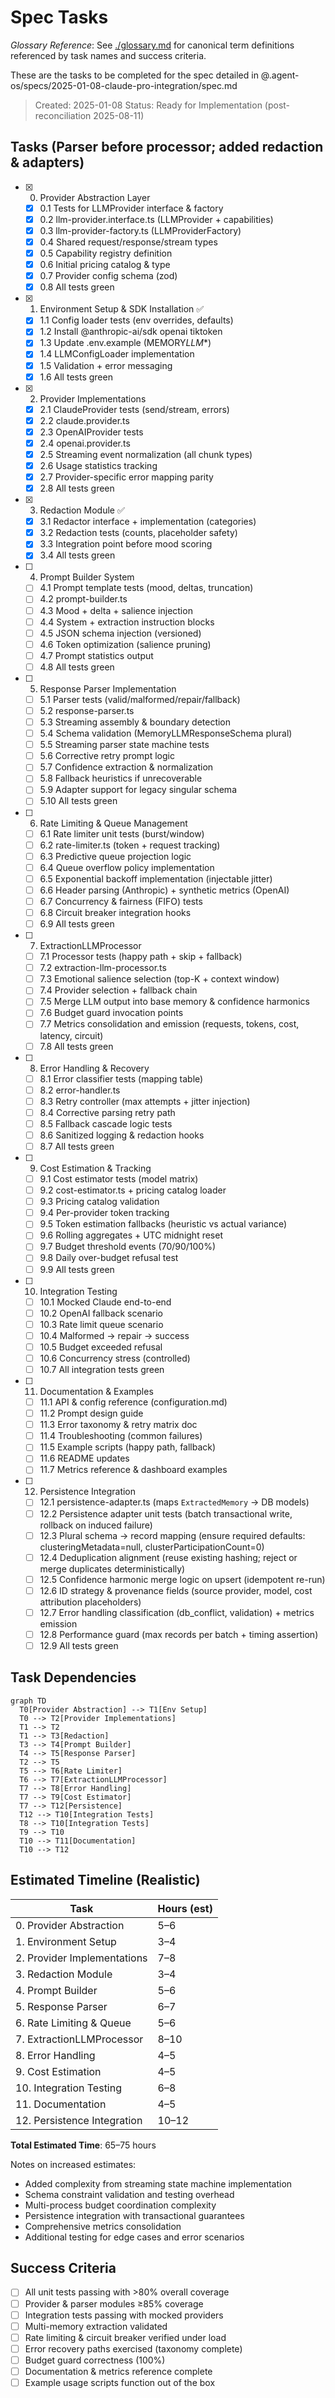 # Spec Tasks

_Glossary Reference_: See [./glossary.md](./glossary.md) for canonical term definitions referenced by task names and success criteria.

These are the tasks to be completed for the spec detailed in @.agent-os/specs/2025-01-08-claude-pro-integration/spec.md

> Created: 2025-01-08
> Status: Ready for Implementation (post-reconciliation 2025-08-11)

## Tasks (Parser before processor; added redaction & adapters)

- [x] 0. Provider Abstraction Layer
  - [x] 0.1 Tests for LLMProvider interface & factory
  - [x] 0.2 llm-provider.interface.ts (LLMProvider + capabilities)
  - [x] 0.3 llm-provider-factory.ts (LLMProviderFactory)
  - [x] 0.4 Shared request/response/stream types
  - [x] 0.5 Capability registry definition
  - [x] 0.6 Initial pricing catalog & type
  - [x] 0.7 Provider config schema (zod)
  - [x] 0.8 All tests green

- [x] 1. Environment Setup & SDK Installation ✅
  - [x] 1.1 Config loader tests (env overrides, defaults)
  - [x] 1.2 Install @anthropic-ai/sdk openai tiktoken
  - [x] 1.3 Update .env.example (MEMORY*LLM*\*)
  - [x] 1.4 LLMConfigLoader implementation
  - [x] 1.5 Validation + error messaging
  - [x] 1.6 All tests green

- [x] 2. Provider Implementations
  - [x] 2.1 ClaudeProvider tests (send/stream, errors)
  - [x] 2.2 claude.provider.ts
  - [x] 2.3 OpenAIProvider tests
  - [x] 2.4 openai.provider.ts
  - [x] 2.5 Streaming event normalization (all chunk types)
  - [x] 2.6 Usage statistics tracking
  - [x] 2.7 Provider-specific error mapping parity
  - [x] 2.8 All tests green

- [x] 3. Redaction Module ✅
  - [x] 3.1 Redactor interface + implementation (categories)
  - [x] 3.2 Redaction tests (counts, placeholder safety)
  - [x] 3.3 Integration point before mood scoring
  - [x] 3.4 All tests green

- [ ] 4. Prompt Builder System
  - [ ] 4.1 Prompt template tests (mood, deltas, truncation)
  - [ ] 4.2 prompt-builder.ts
  - [ ] 4.3 Mood + delta + salience injection
  - [ ] 4.4 System + extraction instruction blocks
  - [ ] 4.5 JSON schema injection (versioned)
  - [ ] 4.6 Token optimization (salience pruning)
  - [ ] 4.7 Prompt statistics output
  - [ ] 4.8 All tests green

- [ ] 5. Response Parser Implementation
  - [ ] 5.1 Parser tests (valid/malformed/repair/fallback)
  - [ ] 5.2 response-parser.ts
  - [ ] 5.3 Streaming assembly & boundary detection
  - [ ] 5.4 Schema validation (MemoryLLMResponseSchema plural)
  - [ ] 5.5 Streaming parser state machine tests
  - [ ] 5.6 Corrective retry prompt logic
  - [ ] 5.7 Confidence extraction & normalization
  - [ ] 5.8 Fallback heuristics if unrecoverable
  - [ ] 5.9 Adapter support for legacy singular schema
  - [ ] 5.10 All tests green

- [ ] 6. Rate Limiting & Queue Management
  - [ ] 6.1 Rate limiter unit tests (burst/window)
  - [ ] 6.2 rate-limiter.ts (token + request tracking)
  - [ ] 6.3 Predictive queue projection logic
  - [ ] 6.4 Queue overflow policy implementation
  - [ ] 6.5 Exponential backoff implementation (injectable jitter)
  - [ ] 6.6 Header parsing (Anthropic) + synthetic metrics (OpenAI)
  - [ ] 6.7 Concurrency & fairness (FIFO) tests
  - [ ] 6.8 Circuit breaker integration hooks
  - [ ] 6.9 All tests green

- [ ] 7. ExtractionLLMProcessor
  - [ ] 7.1 Processor tests (happy path + skip + fallback)
  - [ ] 7.2 extraction-llm-processor.ts
  - [ ] 7.3 Emotional salience selection (top-K + context window)
  - [ ] 7.4 Provider selection + fallback chain
  - [ ] 7.5 Merge LLM output into base memory & confidence harmonics
  - [ ] 7.6 Budget guard invocation points
  - [ ] 7.7 Metrics consolidation and emission (requests, tokens, cost, latency, circuit)
  - [ ] 7.8 All tests green

- [ ] 8. Error Handling & Recovery
  - [ ] 8.1 Error classifier tests (mapping table)
  - [ ] 8.2 error-handler.ts
  - [ ] 8.3 Retry controller (max attempts + jitter injection)
  - [ ] 8.4 Corrective parsing retry path
  - [ ] 8.5 Fallback cascade logic tests
  - [ ] 8.6 Sanitized logging & redaction hooks
  - [ ] 8.7 All tests green

- [ ] 9. Cost Estimation & Tracking
  - [ ] 9.1 Cost estimator tests (model matrix)
  - [ ] 9.2 cost-estimator.ts + pricing catalog loader
  - [ ] 9.3 Pricing catalog validation
  - [ ] 9.4 Per-provider token tracking
  - [ ] 9.5 Token estimation fallbacks (heuristic vs actual variance)
  - [ ] 9.6 Rolling aggregates + UTC midnight reset
  - [ ] 9.7 Budget threshold events (70/90/100%)
  - [ ] 9.8 Daily over-budget refusal test
  - [ ] 9.9 All tests green

- [ ] 10. Integration Testing
  - [ ] 10.1 Mocked Claude end-to-end
  - [ ] 10.2 OpenAI fallback scenario
  - [ ] 10.3 Rate limit queue scenario
  - [ ] 10.4 Malformed → repair → success
  - [ ] 10.5 Budget exceeded refusal
  - [ ] 10.6 Concurrency stress (controlled)
  - [ ] 10.7 All integration tests green

- [ ] 11. Documentation & Examples
  - [ ] 11.1 API & config reference (configuration.md)
  - [ ] 11.2 Prompt design guide
  - [ ] 11.3 Error taxonomy & retry matrix doc
  - [ ] 11.4 Troubleshooting (common failures)
  - [ ] 11.5 Example scripts (happy path, fallback)
  - [ ] 11.6 README updates
  - [ ] 11.7 Metrics reference & dashboard examples

- [ ] 12. Persistence Integration
  - [ ] 12.1 persistence-adapter.ts (maps `ExtractedMemory` → DB models)
  - [ ] 12.2 Persistence adapter unit tests (batch transactional write, rollback on induced failure)
  - [ ] 12.3 Plural schema → record mapping (ensure required defaults: clusteringMetadata=null, clusterParticipationCount=0)
  - [ ] 12.4 Deduplication alignment (reuse existing hashing; reject or merge duplicates deterministically)
  - [ ] 12.5 Confidence harmonic merge logic on upsert (idempotent re-run)
  - [ ] 12.6 ID strategy & provenance fields (source provider, model, cost attribution placeholders)
  - [ ] 12.7 Error handling classification (db_conflict, validation) + metrics emission
  - [ ] 12.8 Performance guard (max records per batch + timing assertion)
  - [ ] 12.9 All tests green

## Task Dependencies

```mermaid
graph TD
  T0[Provider Abstraction] --> T1[Env Setup]
  T0 --> T2[Provider Implementations]
  T1 --> T2
  T1 --> T3[Redaction]
  T3 --> T4[Prompt Builder]
  T4 --> T5[Response Parser]
  T2 --> T5
  T5 --> T6[Rate Limiter]
  T6 --> T7[ExtractionLLMProcessor]
  T7 --> T8[Error Handling]
  T7 --> T9[Cost Estimator]
  T7 --> T12[Persistence]
  T12 --> T10[Integration Tests]
  T8 --> T10[Integration Tests]
  T9 --> T10
  T10 --> T11[Documentation]
  T10 --> T12
```

## Estimated Timeline (Realistic)

| Task                        | Hours (est) |
| --------------------------- | ----------- |
| 0. Provider Abstraction     | 5–6         |
| 1. Environment Setup        | 3–4         |
| 2. Provider Implementations | 7–8         |
| 3. Redaction Module         | 3–4         |
| 4. Prompt Builder           | 5–6         |
| 5. Response Parser          | 6–7         |
| 6. Rate Limiting & Queue    | 5–6         |
| 7. ExtractionLLMProcessor   | 8–10        |
| 8. Error Handling           | 4–5         |
| 9. Cost Estimation          | 4–5         |
| 10. Integration Testing     | 6–8         |
| 11. Documentation           | 4–5         |
| 12. Persistence Integration | 10–12       |

**Total Estimated Time**: 65–75 hours

Notes on increased estimates:

- Added complexity from streaming state machine implementation
- Schema constraint validation and testing overhead
- Multi-process budget coordination complexity
- Persistence integration with transactional guarantees
- Comprehensive metrics consolidation
- Additional testing for edge cases and error scenarios

## Success Criteria

- [ ] All unit tests passing with >80% overall coverage
- [ ] Provider & parser modules ≥85% coverage
- [ ] Integration tests passing with mocked providers
- [ ] Multi-memory extraction validated
- [ ] Rate limiting & circuit breaker verified under load
- [ ] Error recovery paths exercised (taxonomy complete)
- [ ] Budget guard correctness (100%)
- [ ] Documentation & metrics reference complete
- [ ] Example usage scripts function out of the box
